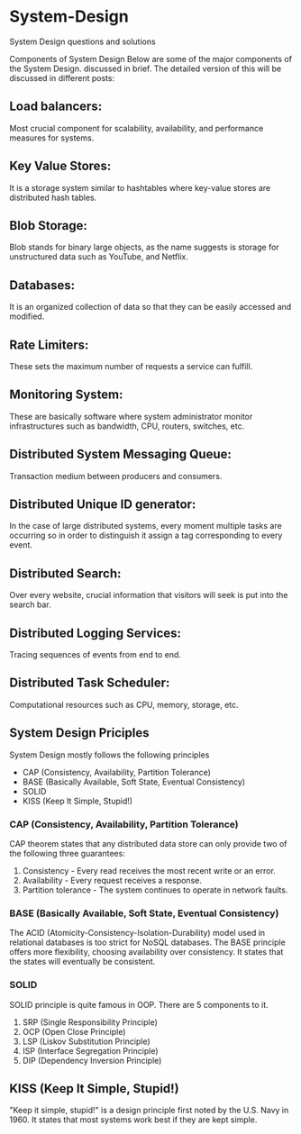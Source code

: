 # System-Design

System Design questions and solutions

Components of System Design
Below are some of the major components of the System Design. discussed in brief. The detailed version of this will be discussed in different posts:

## Load balancers:

Most crucial component for scalability, availability, and performance measures for systems.

## Key Value Stores:

It is a storage system similar to hashtables where key-value stores are distributed hash tables.

## Blob Storage:

Blob stands for binary large objects, as the name suggests is storage for unstructured data such as YouTube, and Netflix.

## Databases:

It is an organized collection of data so that they can be easily accessed and modified.

## Rate Limiters:

These sets the maximum number of requests a service can fulfill.

## Monitoring System:

These are basically software where system administrator monitor infrastructures such as bandwidth, CPU, routers, switches, etc.

## Distributed System Messaging Queue:

Transaction medium between producers and consumers.

## Distributed Unique ID generator:

In the case of large distributed systems, every moment multiple tasks are occurring so in order to distinguish it assign a tag corresponding to every event.

## Distributed Search:

Over every website, crucial information that visitors will seek is put into the search bar.

## Distributed Logging Services:

Tracing sequences of events from end to end.

## Distributed Task Scheduler:

Computational resources such as CPU, memory, storage, etc.

## System Design Priciples

System Design mostly follows the following principles

-   CAP (Consistency, Availability, Partition Tolerance)
-   BASE (Basically Available, Soft State, Eventual Consistency)
-   SOLID
-   KISS (Keep It Simple, Stupid!)

### CAP (Consistency, Availability, Partition Tolerance)

CAP theorem states that any distributed data store can only provide two of the following three guarantees:

1. Consistency - Every read receives the most recent write or an error.
2. Availability - Every request receives a response.
3. Partition tolerance - The system continues to operate in network faults.

### BASE (Basically Available, Soft State, Eventual Consistency)

The ACID (Atomicity-Consistency-Isolation-Durability) model used in relational databases is too strict for NoSQL databases. The BASE principle offers more flexibility, choosing availability over consistency. It states that the states will eventually be consistent.

### SOLID

SOLID principle is quite famous in OOP. There are 5 components to it.

1. SRP (Single Responsibility Principle)
2. OCP (Open Close Principle)
3. LSP (Liskov Substitution Principle)
4. ISP (Interface Segregation Principle)
5. DIP (Dependency Inversion Principle)

## KISS (Keep It Simple, Stupid!)

"Keep it simple, stupid!" is a design principle first noted by the U.S. Navy in 1960. It states that most systems work best if they are kept simple.
